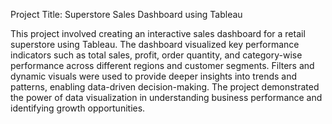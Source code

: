 Project Title: Superstore Sales Dashboard using Tableau

This project involved creating an interactive sales dashboard for a retail superstore using Tableau. The dashboard visualized key performance indicators such as total sales, profit, order quantity, and category-wise performance across different regions and customer segments. Filters and dynamic visuals were used to provide deeper insights into trends and patterns, enabling data-driven decision-making. The project demonstrated the power of data visualization in understanding business performance and identifying growth opportunities.
